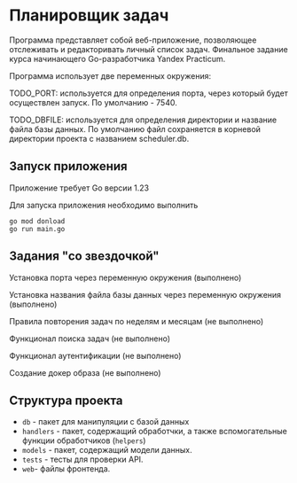 # Планировщик задач

Программа представляет собой веб-приложение, позволяющее отслеживать и редакторивать личный список задач. Финальное задание курса начинающего Go-разработчика Yandex Practicum.  

Программа использует две переменных окружения:  

TODO_PORT: используется для определения порта, через который будет осуществлен запуск. По умолчанию - 7540.  

TODO_DBFILE: используется для определения директории и название файла базы данных. По умолчанию файл сохраняется в корневой директории проекта с названием scheduler.db.  

## Запуск приложения

Приложение требует Go версии 1.23 

Для запуска приложения необходимо выполнить
```
go mod donload
go run main.go
```


## Задания "со звездочкой"
Установка порта через переменную окружения (выполнено)

Установка названия файла базы данных через переменную окружения (выполнено)

Правила повторения задач по неделям и месяцам (не выполнено)

Функционал поиска задач (не выполнено)

Функционал аутентификации (не выполнено)

Создание докер образа (не выполнено)

## Структура проекта
- `db` - пакет для манипуляции с базой данных 
- `handlers` - пакет, содержащий обработчки, а также вспомогательные функции обработчиков (`helpers`) 
- `models` - пакет, содержащий модели данных.
- `tests` - тесты для проверки API.
- `web`- файлы фронтенда.